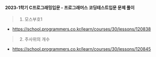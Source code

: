 #### 2023-1학기 C프로그래밍입문 - 프로그래머스 코딩테스트입문 문제 풀이
> 1. 모스부호1
  * https://school.programmers.co.kr/learn/courses/30/lessons/120838
> 2. 주사위의 개수
  * https://school.programmers.co.kr/learn/courses/30/lessons/120845